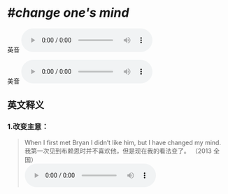 # ***\#change one's mind*** 
英音
<audio src="./media/change one's mind1.aac" controls="controls"></audio>

美音
<audio src="./media/change one's mind2.aac" controls="controls"></audio>



  

英文释义
---
### 1.**改变主意：**  

 > When I first met Bryan I didn’t like him, but I have changed my mind.   
 > 我第一次见到布赖恩时并不喜欢他，但是现在我的看法变了。  （2013 全国）  
<audio src="./media/mind-11.aac" controls="controls"></audio>


